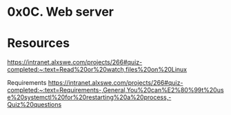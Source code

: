# 0x0C. Web server
# Resources
https://intranet.alxswe.com/projects/266#quiz-completed:~:text=Read%20or%20watch,files%20on%20Linux

Requirements
https://intranet.alxswe.com/projects/266#quiz-completed:~:text=Requirements-,General,You%20can%E2%80%99t%20use%20systemctl%20for%20restarting%20a%20process,-Quiz%20questions
